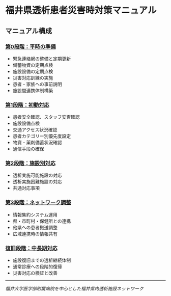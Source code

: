 # 福井県透析患者災害時対策マニュアル

## マニュアル構成

### [第0段階：平時の準備](00-preparation.md)
- 緊急連絡網の整備と定期更新
- 備蓄物資の定期点検
- 施設設備の定期点検
- 災害対応訓練の実施
- 患者・家族への事前説明
- 施設間連携体制構築

### [第1段階：初動対応](01-initial-response.md)
- 患者安全確認、スタッフ安否確認
- 施設設備点検
- 交通アクセス状況確認
- 患者カテゴリー別優先度設定
- 物資・薬剤備蓄状況確認
- 通信手段の確保

### [第2段階：施設別対応](02-facility-response.md)
- 透析実施可能施設の対応
- 透析実施困難施設の対応
- 共通対応事項

### [第3段階：ネットワーク調整](03-network-coordination.md)
- 情報集約システム運用
- 県・市町村・保健所との連携
- 他県への患者搬送調整
- 広域連携時の情報共有

### [復旧段階：中長期対応](04-recovery.md)
- 施設復旧までの透析継続体制
- 通常診療への段階的復帰
- 災害対応の検証と改善

---
*福井大学医学部附属病院を中心とした福井県内透析施設ネットワーク*
